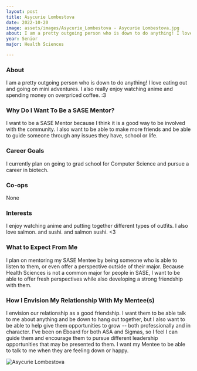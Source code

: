 ```yaml
---
layout: post
title: Asycurie Lombestova 
date: 2022-10-20
image: assets/images/Asycurie_Lombestova - Asycurie Lombestova.jpg
about: I am a pretty outgoing person who is down to do anything! I love eating out and going on mini adventures. I also really enjoy watching anime and spending money on overpriced coffee. :3
year: Senior
major: Health Sciences

---
```


### About

I am a pretty outgoing person who is down to do anything! I love eating out and going on mini adventures. I also really enjoy watching anime and spending money on overpriced coffee. :3

### Why Do I Want To Be a SASE Mentor?

I want to be a SASE Mentor because I think it is a good way to be involved with the community. I also want to be able to make more friends and be able to guide someone through any issues they have, school or life. 

### Career Goals

I currently plan on going to grad school for Computer Science and pursue a career in biotech. 

### Co-ops

None

### Interests

I enjoy watching anime and putting together different types of outfits. I also love salmon. and sushi. and salmon sushi. <3

### What to Expect From Me

I plan on mentoring my SASE Mentee by being someone who is able to listen to them, or even offer a perspective outside of their major. Because Health Sciences is not a common major for people in SASE, I want to be able to offer fresh perspectives while also developing a strong friendship with them. 

### How I Envision My Relationship With My Mentee(s) 

I envision our relationship as a good friendship. I want them to be able talk to me about anything and be down to hang out together, but I also want to be able to help give them opportunities to grow -- both professionally and in character. I've been on Eboard for both ASA and Sigmas, so I feel I can guide them and encourage them to pursue different leadership opportunities that may be presented to them. I want my Mentee to be able to talk to me when they are feeling down or happy. 

<div class="text-center my-5">
    <img src="https://sase-drexel.github.io/mentorship-2021/assets/images/Asycurie_Lombestova - Asycurie Lombestova.jpg" alt="Asycurie Lombestova" class="rounded post-img" />
</div>
